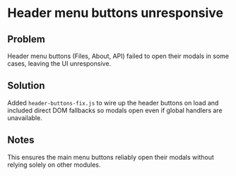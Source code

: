 # Header menu buttons unresponsive

## Problem

Header menu buttons (Files, About, API) failed to open their modals in some cases, leaving the UI unresponsive.

## Solution

Added `header-buttons-fix.js` to wire up the header buttons on load and included direct DOM fallbacks so modals open even if global handlers are unavailable.

## Notes

This ensures the main menu buttons reliably open their modals without relying solely on other modules.
